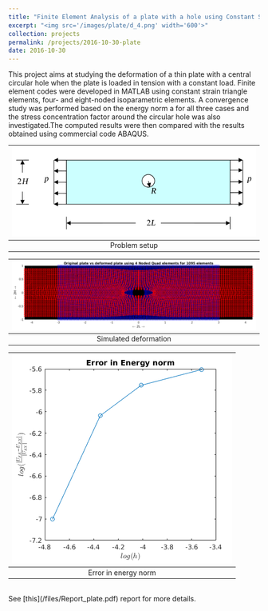```yaml
---
title: "Finite Element Analysis of a plate with a hole using Constant Strain triangle, four and eight noded isoparametric quadrilateral elements"
excerpt: "<img src='/images/plate/d_4.png' width='600'>"
collection: projects
permalink: /projects/2016-10-30-plate
date: 2016-10-30
---
```


This project aims at studying the deformation of a thin plate with a central circular hole when the plate is loaded in tension with a constant load. Finite element codes were developed in MATLAB using constant strain triangle elements, four- and eight-noded isoparametric elements. A convergence study was performed based on the energy norm a for all three cases and the stress concentration factor around the circular hole was also investigated.The computed results were then compared with the results obtained using commercial code ABAQUS.

|<img src='/images/plate/prob.png'> |
|:---:|
| Problem setup |


| <img src='/images/plate/d_4.png'> |
|:---:|
| Simulated deformation |


|<img src='/images/plate/e_4.PNG'>|
|:---:|
|Error in energy norm|

<br>
See [this](/files/Report_plate.pdf) report for more details.
<!-- <iframe src="/files/Report_plate.pdf" width="100%" height="700" frameborder="no" border="0" marginwidth="0" marginheight="0"></iframe> -->